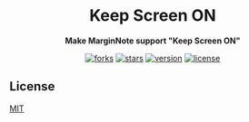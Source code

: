 <h1 align="center" style="margin-top: 10px;">Keep Screen ON</h1>
<p align="center">
  <b>Make MarginNote support "Keep Screen ON"</b>
</p>

<p align="center">
  <a href="https://github.com/marginnoteapp/keep-screen-on/network/members"><img src="https://img.shields.io/github/forks/marginnoteapp/keep-screen-on.svg?style=flat" alt="forks"></a>
  <a href="https://github.com/marginnoteapp/keep-screen-on/stargazers"><img src="https://img.shields.io/github/stars/marginnoteapp/keep-screen-on.svg?style=flat" alt="stars"></a>
  <a href="https://github.com/marginnoteapp/keep-screen-on/blob/main/package.json"><img src="https://img.shields.io/badge/version-v1.0.0-orange" alt="version"></a>
  <a href="https://github.com/marginnoteapp/keep-screen-on/blob/main/LICENSE"><img src="https://img.shields.io/badge/license-MIT-green" alt="license"></a>
</p>

## License

[MIT](https://github.com/marginnoteapp/keep-screen-on/blob/main/LICENSE)
